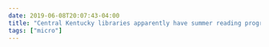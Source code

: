 ```yaml
---
date: 2019-06-08T20:07:43-04:00
title: "Central Kentucky libraries apparently have summer reading programs for *adults*, and I can’t remember the last time I was this excited."
tags: ["micro"]
---
```

